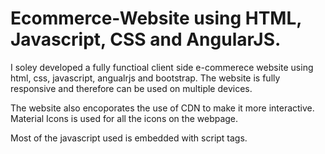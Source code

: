 # Ecommerce-Website using HTML, Javascript, CSS and AngularJS.

I soley developed a fully functioal client side e-commerece website using html, css, javascript, angualrjs and bootstrap.
The website is fully responsive and therefore can be used on multiple devices.

The website also encoporates the use of CDN to make it more interactive.
Material Icons is used for all the icons on the webpage.

Most of the javascript used is embedded with script tags.
